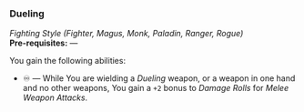 ### Dueling
*Fighting Style (Fighter, Magus, Monk, Paladin, Ranger, Rogue)*  
**Pre-requisites:** —  

You gain the following abilities:
* ♾️ — While You are wielding a *Dueling* weapon, or a weapon in one hand and no other weapons, You gain a `+2` bonus to **Damage* Rolls* for *Melee Weapon Attacks*.
